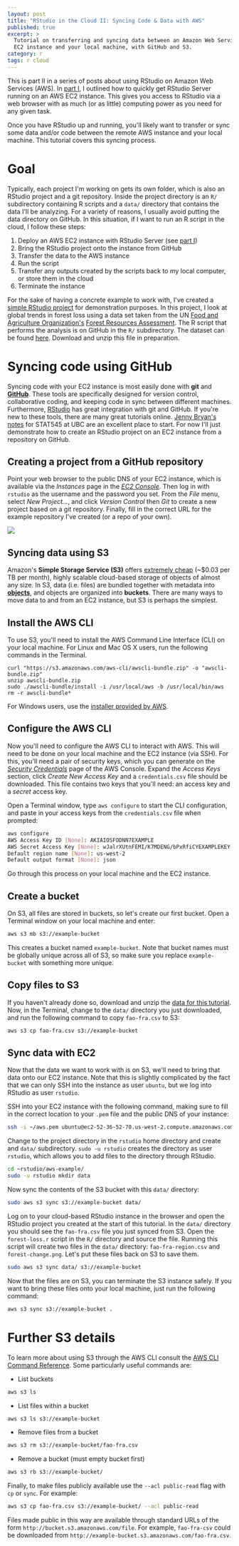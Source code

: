 ```yaml
---
layout: post
title: "RStudio in the Cloud II: Syncing Code & Data with AWS"
published: true
excerpt: >
  Tutorial on transferring and syncing data between an Amazon Web Services (AWS)
  EC2 instance and your local machine, with GitHub and S3.
category: r
tags: r cloud
---
```


This is part II in a series of posts about using RStudio on Amazon Web Services (AWS). In [part I](http://strimas.com/r/rstudio-cloud-1/), I outlined how to quickly get RStudio Server running on an AWS EC2 instance. This gives you access to RStudio via a web browser with as much (or as little) computing power as you need for any given task.

Once you have RStudio up and running, you'll likely want to transfer or sync some data and/or code between the remote AWS instance and your local machine. This tutorial covers this syncing process.

# Goal

Typically, each project I'm working on gets its own folder, which is also an RStudio project and a git repository. Inside the project directory is an `R/` subdirectory containing R scripts and a `data/` directory that contains the data I'll be analyzing. For a variety of reasons, I usually avoid putting the data directory on GitHub. In this situation, if I want to run an R script in the cloud, I follow these steps:

1. Deploy an AWS EC2 instance with RStudio Server (see [part I](http://strimas.com/r/rstudio-cloud-1/))
2. Bring the RStudio project onto the instance from GitHub
3. Transfer the data to the AWS instance
4. Run the script
5. Transfer any outputs created by the scripts back to my local computer, or store them in the cloud
6. Terminate the instance

For the sake of having a concrete example to work with, I've created a [simple RStudio project](https://github.com/mstrimas/aws-example) for demonstration purposes. In this project, I look at global trends in forest loss using a data set taken from the UN [Food and Agriculture Organization's](http://www.fao.org/home/en/) [Forest Resources Assessment](http://www.fao.org/forest-resources-assessment/explore-data/en/). The R script that performs the analysis is on GitHub in the `R/` subdirectory. The dataset can be found [here](https://s3-us-west-2.amazonaws.com/strimas-bucket/data.zip). Download and unzip this file in preparation.

# Syncing code using GitHub

Syncing code with your EC2 instance is most easily done with **git** and [**GitHub**](https://github.com/). These tools are specifically designed for version control, collaborative coding, and keeping code in sync between different machines. Furthermore, [RStudio](https://www.rstudio.com/) has great integration with git and GitHub. If you're new to these tools, there are many great tutorials online. [Jenny Bryan's notes](http://stat545-ubc.github.io/git00_index.html) for STAT545 at UBC are an excellent place to start. For now I'll just demonstrate how to create an RStudio project on an EC2 instance from a repository on GitHub.

## Creating a project from a GitHub repository

Point your web browser to the public DNS of your EC2 instance, which is available via the *Instances* page in the [*EC2 Console*](https://us-west-2.console.aws.amazon.com/ec2/v2/). Then log in with `rstudio` as the username and the password you set. From the *File* menu, select *New Project...*, and click *Version Control* then *Git* to create a new project based on a git repository. Finally, fill in the correct URL for the example repository I've created (or a repo of your own).

<img src="/img/rstudio-cloud/github-repo.png" style="display: block; margin: auto;" />

## Syncing data using S3

Amazon's **Simple Storage Service (S3)** offers [extremely cheap](https://aws.amazon.com/s3/pricing/) (~$0.03 per TB per month), highly scalable cloud-based storage of objects of almost any size. In S3, data (i.e. files) are bundled together with metadata into [**objects**](https://en.wikipedia.org/wiki/Object_storage), and objects are organized into **buckets**. There are many ways to move data to and from an EC2 instance, but S3 is perhaps the simplest.

## Install the AWS CLI

To use S3, you'll need to install the AWS Command Line Interface (CLI) on your local machine. For Linux and Mac OS X users, run the following commands in the Terminal.

```
curl "https://s3.amazonaws.com/aws-cli/awscli-bundle.zip" -o "awscli-bundle.zip"
unzip awscli-bundle.zip
sudo ./awscli-bundle/install -i /usr/local/aws -b /usr/local/bin/aws
rm -r awscli-bundle*
```

For Windows users, use the [installer provided by AWS](http://docs.aws.amazon.com/cli/latest/userguide/installing.html#install-msi-on-windows).

## Configure the AWS CLI

Now you'll need to configure the AWS CLI to interact with AWS. This will need to be done on your local machine and the EC2 instance (via SSH). For this, you'll need a pair of security keys, which you can generate on the [*Security Credentials*](https://console.aws.amazon.com/iam/home?#security_credential) page of the AWS Console. Expand the *Access Keys* section, click *Create New Access Key* and a `credentials.csv` file should be downloaded. This file contains two keys that you'll need: an access key and a *secret* access key.

Open a Terminal window, type `aws configure` to start the CLI configuration, and paste in your access keys from the `credentials.csv` file when prompted:

```bash
aws configure
AWS Access Key ID [None]: AKIAIOSFODNN7EXAMPLE
AWS Secret Access Key [None]: wJalrXUtnFEMI/K7MDENG/bPxRfiCYEXAMPLEKEY
Default region name [None]: us-west-2
Default output format [None]: json
```

Go through this process on your local machine and the EC2 instance.

## Create a bucket

On S3, all files are stored in buckets, so let's create our first bucket. Open a Terminal window on your local machine and enter:

```bash
aws s3 mb s3://example-bucket
```
This creates a bucket named `example-bucket`. Note that bucket names must be globally unique across all of S3, so make sure you replace `example-bucket` with something more unique.

## Copy files to S3

If you haven't already done so, download and unzip the [data for this tutorial]( https://s3-us-west-2.amazonaws.com/strimas-bucket/data.zip). Now, in the Terminal, change to the `data/` directory you just downloaded, and run the following command to copy `fao-fra.csv` to S3:

```bash
aws s3 cp fao-fra.csv s3://example-bucket
```

## Sync data with EC2

Now that the data we want to work with is on S3, we'll need to bring that data onto our EC2 instance. Note that this is slightly complicated by the fact that we can only SSH into the instance as user `ubuntu`, but we log into RStudio as user `rstudio`.

SSH into your EC2 instance with the following command, making sure to fill in the correct location to your `.pem` file and the public DNS of your instance:

```bash
ssh -i ~/aws.pem ubuntu@ec2-52-36-52-70.us-west-2.compute.amazonaws.com
```

Change to the project directory in the `rstudio` home directory and create and `data/` subdirectory. `sudo -u rstudio` creates the directory as user `rstudio`, which allows you to add files to the directory through RStudio.

```bash
cd ~rstudio/aws-example/
sudo -u rstudio mkdir data
```

Now sync the contents of the S3 bucket with this `data/` directory:

```bash
sudo aws s3 sync s3://example-bucket data/
```

Log on to your cloud-based RStudio instance in the browser and open the RStudio project you created at the start of this tutorial. In the `data/` directory you should see the `fao-fra.csv` file you just synced from S3. Open the `forest-loss.r` script in the `R/` directory and source the file. Running this script will create two files in the `data/` directory: `fao-fra-region.csv` and `forest-change.png`. Let's put these files back on S3 to save them.

```bash
sudo aws s3 sync data/ s3://example-bucket
```

Now that the files are on S3, you can terminate the S3 instance safely. If you want to bring these files onto your local machine, just run the following command:

```bash
aws s3 sync s3://example-bucket .
```

# Further S3 details

To learn more about using S3 through the AWS CLI consult the [AWS CLI Command Reference](http://docs.aws.amazon.com/cli/latest/reference/s3/). Some particularly useful commands are:

- List buckets
```bash
aws s3 ls
```
- List files within a bucket
```bash
aws s3 ls s3://example-bucket
```
- Remove files from a bucket
```bash
aws s3 rm s3://example-bucket/fao-fra.csv
```
- Remove a bucket (must empty bucket first)
```bash
aws s3 rb s3://example-bucket/
```

Finally, to make files publicly available use the `--acl public-read` flag with `cp` or `sync`. For example: 

```bash
aws s3 cp fao-fra.csv s3://example-bucket/ --acl public-read
```

Files made public in this way are available through standard URLs of the form `http://bucket.s3.amazonaws.com/file`. For example, `fao-fra-csv` could be downloaded from `http://example-bucket.s3.amazonaws.com/fao-fra.csv`.
